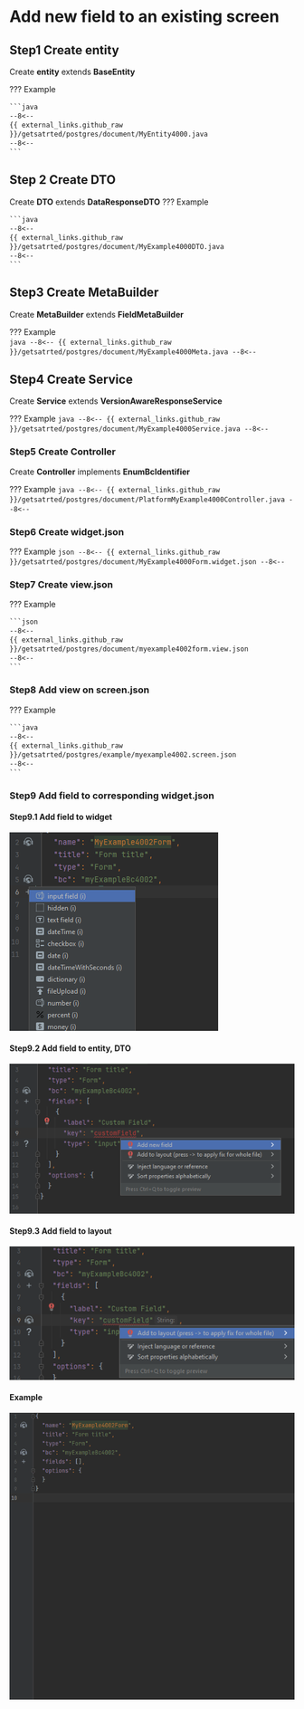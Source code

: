 # Add new field to an existing screen

## **Step1** Create **entity**

Create **entity** extends **BaseEntity**

??? Example

    ```java
    --8<--
    {{ external_links.github_raw }}/getsatrted/postgres/document/MyEntity4000.java
    --8<--
    ```

## **Step 2** Create **DTO**

Create **DTO** extends **DataResponseDTO**
??? Example

    ```java
    --8<--
    {{ external_links.github_raw }}/getsatrted/postgres/document/MyExample4000DTO.java
    --8<--
    ```

 
## **Step3** Create **MetaBuilder**

Create **MetaBuilder** extends **FieldMetaBuilder**

??? Example   
    ```java
    --8<--
    {{ external_links.github_raw }}/getsatrted/postgres/document/MyExample4000Meta.java
    --8<--
    ```
## **Step4** Create **Service**

Create **Service** extends **VersionAwareResponseService**

??? Example
     ```java
     --8<--
     {{ external_links.github_raw }}/getsatrted/postgres/document/MyExample4000Service.java
     --8<--
     ```        
### **Step5** Create **Controller**

Create **Controller** implements **EnumBcIdentifier**

??? Example
    ```java
    --8<--
    {{ external_links.github_raw }}/getsatrted/postgres/document/PlatformMyExample4000Controller.java
    --8<--
    ```

### **Step6** Create **widget.json**  

??? Example
    ```json
    --8<--
    {{ external_links.github_raw }}/getsatrted/postgres/document/MyExample4000Form.widget.json
    --8<--
    ```

### **Step7** Create **view.json**

??? Example

    ```json
    --8<--
    {{ external_links.github_raw }}/getsatrted/postgres/document/myexample4002form.view.json
    --8<--
    ```

### **Step8** Add view on **screen.json**

??? Example

    ```java
    --8<--
    {{ external_links.github_raw }}/getsatrted/postgres/example/myexample4002.screen.json
    --8<--
    ```

### **Step9** Add field to corresponding **widget.json**

#### Step9.1 Add field to widget

   ![stp1.png](stp1.png)     

#### Step9.2 Add field to entity, DTO

   ![stp2.png](stp2.png)   

#### Step9.3 Add field to layout

   ![stp3.png](stp3.png)

#### Example
   ![addField.gif](addField.gif)  